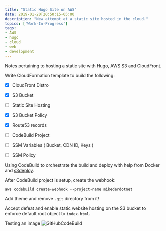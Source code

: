 ```yaml
---
title: "Static Hugo Site on AWS"
date: 2019-01-20T20:50:15-05:00
description: "New attempt at a static site hosted in the cloud."
topics: ['Work-In-Progress']
tags:
- AWS
- hugo
- cloud
- web
- development
---
```


Notes pertaining to hosting a static site with Hugo, AWS S3 and CloudFront.

<!--more-->
Write CloudFormation template to build the following:

- [x] CloudFront Distro
- [x] S3 Bucket
- [ ] Static Site Hosting
- [x] S3 Bucket Policy
- [x] Route53 records
- [ ] CodeBuild Project
- [ ] SSM Variables ( Bucket, CDN ID, Keys )
- [ ] SSM Policy


Using CodeBuild to orchestrate the build and deploy with help from Docker and
[s3deploy](https://github.com/bep/s3deploy).

After CodeBuild project is setup, create the webhook:

```
aws codebuild create-webhook --project-name mikederdotnet
```

Add theme and remove `.git` directory from it!

Accept defeat and enable static website hosting on the S3 bucket to enforce
default root object to `index.html`.

Testing an image
![GitHubCodeBuild](/img/inprg.jpg)
